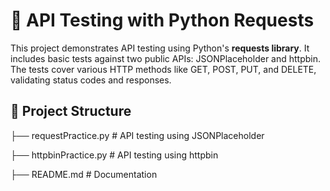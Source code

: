 # 🧪 API Testing with Python Requests
This project demonstrates API testing using Python's **requests library**. It includes basic tests against two public APIs: JSONPlaceholder and httpbin. The tests cover various HTTP methods like GET, POST, PUT, and DELETE, validating status codes and responses.

## 📁 Project Structure
├── requestPractice.py           # API testing using JSONPlaceholder

├── httpbinPractice.py    # API testing using httpbin

├── README.md             # Documentation